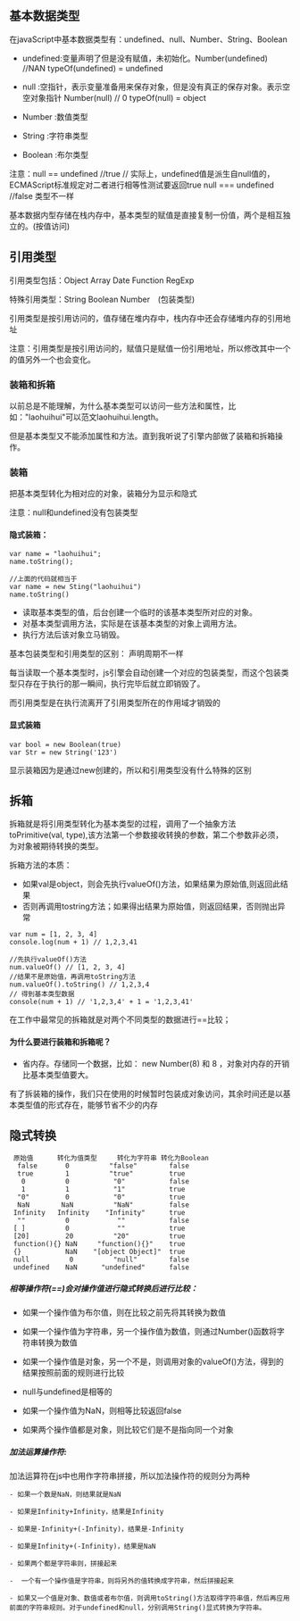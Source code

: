 ## 基本数据类型
在javaScript中基本数据类型有：undefined、null、Number、String、Boolean

- undefined:变量声明了但是没有赋值，未初始化。Number(undefined) //NAN typeOf(undefined) = undefined

- null :空指针，表示变量准备用来保存对象，但是没有真正的保存对象。表示空空对象指针 Number(null) // 0 typeOf(null) = object

- Number :数值类型

- String :字符串类型

- Boolean :布尔类型 

注意：null == undefined //true  // 实际上，undefined值是派生自null值的，ECMAScript标准规定对二者进行相等性测试要返回true
     null === undefined //false 类型不一样


基本数据内型存储在栈内存中，基本类型的赋值是直接复制一份值，两个是相互独立的。(按值访问)
## 引用类型

引用类型包括：Object  Array  Date Function RegExp

特殊引用类型：String Boolean Number　(包装类型)

引用类型是按引用访问的，值存储在堆内存中，栈内存中还会存储堆内存的引用地址

注意：引用类型是按引用访问的，赋值只是赋值一份引用地址，所以修改其中一个的值另外一个也会变化。


### 装箱和拆箱
以前总是不能理解，为什么基本类型可以访问一些方法和属性，比如："laohuihui"可以范文laohuihui.length。

但是基本类型又不能添加属性和方法。直到我听说了引擎内部做了装箱和拆箱操作。

### 装箱
把基本类型转化为相对应的对象，装箱分为显示和隐式

注意：null和undefined没有包装类型

#### 隐式装箱：
```
var name = "laohuihui";
name.toString();

//上面的代码就相当于
var name = new Sting("laohuihui")
name.toString()
```
- 读取基本类型的值，后台创建一个临时的该基本类型所对应的对象。
- 对基本类型调用方法，实际是在该基本类型的对象上调用方法。
- 执行方法后该对象立马销毁。

基本包装类型和引用类型的区别：
声明周期不一样

每当读取一个基本类型时，js引擎会自动创建一个对应的包装类型，而这个包装类型只存在于执行的那一瞬间，执行完毕后就立即销毁了。

而引用类型是在执行流离开了引用类型所在的作用域才销毁的
#### 显式装箱
```
var bool = new Boolean(true)
var Str = new String('123')
```
显示装箱因为是通过new创建的，所以和引用类型没有什么特殊的区别

## 拆箱
拆箱就是将引用类型转化为基本类型的过程，调用了一个抽象方法toPrimitive(val, type),该方法第一个参数接收转换的参数，第二个参数非必须，为对象被期待转换的类型。

拆箱方法的本质：

- 如果val是object，则会先执行valueOf()方法，如果结果为原始值,则返回此结果
- 否则再调用tostring方法；如果得出结果为原始值，则返回结果，否则抛出异常
```
var num = [1, 2, 3, 4]
console.log(num + 1) // 1,2,3,41

//先执行valueOf()方法
num.valueOf() // [1, 2, 3, 4]
//结果不是原始值，再调用toString方法
num.valueOf().toString() // 1,2,3,4
// 得到基本类型数据
console(num + 1) // '1,2,3,4' + 1 = '1,2,3,41'
```
在工作中最常见的拆箱就是对两个不同类型的数据进行==比较；

#### 为什么要进行装箱和拆箱呢？

 - 省内存。存储同一个数据，比如： new Number(8) 和 8 ，对象对内存的开销比基本类型值要大。

 有了拆装箱的操作，我们只在使用的时候暂时包装成对象访问，其余时间还是以基本类型值的形式存在，能够节省不少的内存



 ## 隐式转换
```
 原始值	  转化为值类型	 转化为字符串	转化为Boolean
  false	      0	         "false"	    false
  true	      1	         "true"	        true
   0	      0	          "0"	        false
   1	      1           "1"	        true
  "0"	      0	          "0"	        true
  NaN	     NaN	      "NaN"	        false
 Infinity	Infinity	"Infinity"	    true
  ""	      0	           ""	        false
 [ ]	      0	           ""	        true
 [20]	      20	      "20"	        true
 function(){} NaN	  "function(){}"	true
 {}	          NaN	 "[object Object]"	true
 null	       0	      "null"	    false
 undefined	  NaN	   "undefined"	    false
```

##### 相等操作符(==)会对操作值进行隐式转换后进行比较：

- 如果一个操作值为布尔值，则在比较之前先将其转换为数值

- 如果一个操作值为字符串，另一个操作值为数值，则通过Number()函数将字符串转换为数值

- 如果一个操作值是对象，另一个不是，则调用对象的valueOf()方法，得到的结果按照前面的规则进行比较

- null与undefined是相等的

- 如果一个操作值为NaN，则相等比较返回false

- 如果两个操作值都是对象，则比较它们是不是指向同一个对象

##### 加法运算操作符:
加法运算符在js中也用作字符串拼接，所以加法操作符的规则分为两种
```
- 如果一个数是NaN，则结果就是NaN

- 如果是Infinity+Infinity，结果是Infinity

- 如果是-Infinity+(-Infinity)，结果是-Infinity

- 如果是Infinity+(-Infinity)，结果是NaN

- 如果两个都是字符串则，拼接起来

-  一个有一个操作值是字符串，则将另外的值转换成字符串，然后拼接起来

- 如果又一个值是对象、数值或者布尔值，则调用toString()方法取得字符串值，然后再应用前面的字符串规则。对于undefined和null，分别调用String()显式转换为字符串。
```
